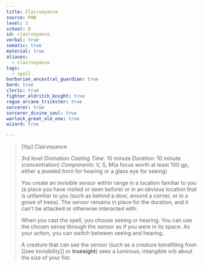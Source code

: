 ```yaml
---
title: Clairvoyance
source: PHB
level: 3
school: D
id: clairvoyance
verbal: true
somatic: true
material: true
aliases:
  - clairvoyance
tags:
  - spell
barbarian_ancestral_guardian: true
bard: true
cleric: true
fighter_eldritch_knight: true
rogue_arcane_trickster: true
sorcerer: true
sorcerer_divine_soul: true
warlock_great_old_one: true
wizard: true

---
```

>[!tip] Clairvoyance
>
> *3rd level Divination*
> *Casting Time:* 10 minute
> *Duration:* 10 minute (concentration)
> *Components:* V, S, M(a focus worth at least 100 gp, either a jeweled horn for hearing or a glass eye for seeing)
>
>You create an invisible sensor within range in a location familiar to you (a place you have visited or seen before) or in an obvious location that is unfamiliar to you (such as behind a door, around a corner, or in a grove of trees). The sensor remains in place for the duration, and it can't be attacked or otherwise interacted with.
>
>When you cast the spell, you choose seeing or hearing. You can use the chosen sense through the sensor as if you were in its space. As your action, you can switch between seeing and hearing.
>
>A creature that can see the sensor (such as a creature benefiting from [[see invisibility]] or **truesight**) sees a luminous, intangible orb about the size of your fist.
>

